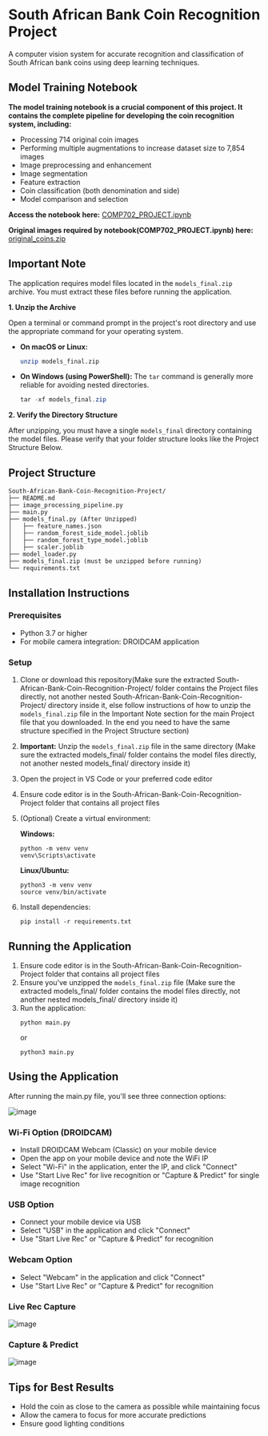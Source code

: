 # South African Bank Coin Recognition Project

A computer vision system for accurate recognition and classification of South African bank coins using deep learning techniques.

## Model Training Notebook

**The model training notebook is a crucial component of this project. It contains the complete pipeline for developing the coin recognition system, including:**

- Processing 714 original coin images
- Performing multiple augmentations to increase dataset size to 7,854 images
- Image preprocessing and enhancement
- Image segmentation
- Feature extraction
- Coin classification (both denomination and side)
- Model comparison and selection

**Access the notebook here:** [COMP702_PROJECT.ipynb](https://stuukznac-my.sharepoint.com/:u:/g/personal/221011891_stu_ukzn_ac_za/EeHjMwCz_6ZDp5CFJLoUwpEBM4FjmUMieBCVFRQb7VHkFA?e=srrRMW)

**Original images required by notebook(COMP702_PROJECT.ipynb) here:** [original_coins.zip](https://stuukznac-my.sharepoint.com/:u:/g/personal/221011891_stu_ukzn_ac_za/EWiUNrIe1m1Bn1OdoFhpce0BQzscKWbYdvpc40XVhunh9w?e=hQOszK)

## Important Note

The application requires model files located in the `models_final.zip` archive. You must extract these files before running the application.

**1. Unzip the Archive**

Open a terminal or command prompt in the project's root directory and use the appropriate command for your operating system.

* **On macOS or Linux:**
    ```bash
    unzip models_final.zip
    ```

* **On Windows (using PowerShell):** The `tar` command is generally more reliable for avoiding nested directories.
    ```powershell
    tar -xf models_final.zip
    ```

**2. Verify the Directory Structure**

After unzipping, you must have a single `models_final` directory containing the model files. Please verify that your folder structure looks like the Project Structure Below.

## Project Structure

```
South-African-Bank-Coin-Recognition-Project/
├── README.md
├── image_processing_pipeline.py
├── main.py
├── models_final.py (After Unzipped)
│   ├── feature_names.json
│   ├── random_forest_side_model.joblib
│   ├── random_forest_type_model.joblib
│   ├── scaler.joblib
├── model_loader.py
├── models_final.zip (must be unzipped before running)
└── requirements.txt
```

## Installation Instructions

### Prerequisites
- Python 3.7 or higher
- For mobile camera integration: DROIDCAM application

### Setup

1. Clone or download this repository(Make sure the extracted South-African-Bank-Coin-Recognition-Project/ folder contains the Project files directly, not another nested South-African-Bank-Coin-Recognition-Project/ directory inside it, else follow instructions of how to unzip the `models_final.zip` file in the Important Note section for the main Project file that you downloaded. In the end you need to have the same structure specified in the Project Structure section)
2. **Important:** Unzip the `models_final.zip` file in the same directory (Make sure the extracted models_final/ folder contains the model files directly, not another nested models_final/ directory inside it)
3. Open the project in VS Code or your preferred code editor
4. Ensure code editor is in the South-African-Bank-Coin-Recognition-Project folder that contains all project files
5. (Optional) Create a virtual environment:

   **Windows:**
   ```
   python -m venv venv
   venv\Scripts\activate
   ```

   **Linux/Ubuntu:**
   ```
   python3 -m venv venv
   source venv/bin/activate
   ```

6. Install dependencies:
   ```
   pip install -r requirements.txt
   ```

## Running the Application

1. Ensure code editor is in the South-African-Bank-Coin-Recognition-Project folder that contains all project files
2. Ensure you've unzipped the `models_final.zip` file (Make sure the extracted models_final/ folder contains the model files directly, not another nested models_final/ directory inside it)
3. Run the application:
   ```
   python main.py
   ```
   or
   ```
   python3 main.py
   ```

## Using the Application

After running the main.py file, you'll see three connection options:

![image](https://github.com/user-attachments/assets/054b5d0d-a093-4de3-84c6-aab81090de3f)

### Wi-Fi Option (DROIDCAM)
- Install DROIDCAM Webcam (Classic) on your mobile device
- Open the app on your mobile device and note the WiFi IP
- Select "Wi-Fi" in the application, enter the IP, and click "Connect"
- Use "Start Live Rec" for live recognition or "Capture & Predict" for single image recognition

### USB Option
- Connect your mobile device via USB
- Select "USB" in the application and click "Connect"
- Use "Start Live Rec" or "Capture & Predict" for recognition

### Webcam Option
- Select "Webcam" in the application and click "Connect"
- Use "Start Live Rec" or "Capture & Predict" for recognition

### Live Rec Capture
![image](https://github.com/user-attachments/assets/e1e794d9-d393-48e3-a30e-24b519855d6c)

### Capture & Predict
![image](https://github.com/user-attachments/assets/119141f3-c0d7-449c-ac57-7c6bc28295f2)


## Tips for Best Results

- Hold the coin as close to the camera as possible while maintaining focus
- Allow the camera to focus for more accurate predictions
- Ensure good lighting conditions


